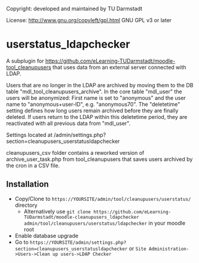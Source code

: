 Copyright: developed and maintained by TU Darmstadt

License: http://www.gnu.org/copyleft/gpl.html GNU GPL v3 or later

# userstatus_ldapchecker
A subplugin for https://github.com/eLearning-TUDarmstadt/moodle-tool_cleanupusers that uses data from an external server connected with LDAP.

Users that are no longer in the LDAP are archived by moving them to the DB table "mdl_tool_cleanupusers_archive". In the core table "mdl_user" the users will be anonymized: First name is set to "anonymous" and the user name to "anonymous+user-ID", e.g. "anonymous70". 
The "deletetime" setting defines how long users remain archived before they are finally deleted. If users return to the LDAP within this deletetime period, they are reactivated with all previous data from "mdl_user".

Settings located at /admin/settings.php?section=cleanupusers_userstatusldapchecker

cleanupusers_csv folder contains a reworked version of archive_user_task.php from tool_cleanupusers that saves users archived by the cron in a CSV file.

## Installation
* Copy/Clone to `https://YOURSITE/admin/tool/cleanupusers/userstatus/` directory
  * Alternatively use `git clone https://github.com/eLearning-TUDarmstadt/moodle-cleanupusers_ldapchecker admin/tool/cleanupusers/userstatus/ldapchecker` in your moodle root
* Enable database upgrade
* Go to `https://YOURSITE/admin/settings.php?section=cleanupusers_userstatusldapchecker` or `Site Administration->Users->Clean up users->LDAP Checker`
